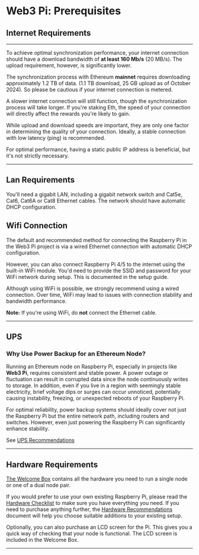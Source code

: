# Web3 Pi: Prerequisites

## Internet Requirements

---

To achieve optimal synchronization performance, your internet connection should have a download bandwidth of **at least 160 Mb/s** (20 MB/s). The upload requirement, however, is significantly lower.

The synchronization process with Ethereum **mainnet** requires downloading approximately 1.2 TB of data. (1.1 TB download, 25 GB upload as of October 2024). So please be cautious if your internet connection is metered.

A slower internet connection will still function, though the synchronization process will take longer. If you're staking Eth, the speed of your connection will directly affect the rewards you're likely to gain.

While upload and download speeds are important, they are only one factor in determining the quality of your connection. Ideally, a stable connection with low latency (ping) is recommended.

For optimal performance, having a static public IP address is beneficial, but it's not strictly necessary.

---

## Lan Requirements

You'll need a gigabit LAN, including a gigabit network switch and Cat5e, Cat6, Cat6A or Cat8 Ethernet cables. The network should have automatic DHCP configuration.

## Wifi Connection

The default and recommended method for connecting the Raspberry Pi in the Web3 Pi project is via a wired Ethernet connection with automatic DHCP configuration.

However, you can also connect Raspberry Pi 4/5 to the internet using the built-in WiFi module. You'd need to provide the SSID and password for your WiFi network during setup. This is documented in the setup guide.

Although using WiFi is possible, we strongly recommend using a wired connection. Over time, WiFi may lead to issues with connection stability and bandwidth performance.

**Note:** If you're using WiFi, do **not** connect the Ethernet cable.

---

## UPS

### Why Use Power Backup for an Ethereum Node?

Running an Ethereum node on Raspberry Pi, especially in projects like **Web3 Pi**, requires consistent and stable power. A power outage or fluctuation can result in corrupted data since the node continuously writes to storage. In addition, even if you live in a region with seemingly stable electricity, brief voltage dips or surges can occur unnoticed, potentially causing instability, freezing, or unexpected reboots of your Raspberry Pi.

For optimal reliability, power backup systems should ideally cover not just the Raspberry Pi but the entire network path, including routers and switches. However, even just powering the Raspberry Pi can significantly enhance stability.

See [UPS Recommendations](../advanced-setup/ups.md)

---

## Hardware Requirements

[The Welcome Box](../welcome-box/index.md) contains all the hardware you need to run a single node or one of a dual node pair.

If you would prefer to use your own existing Raspberry Pi, please read the [Hardware Checklist](./single-mode/hardware-checklist.md) to make sure you have everything you need. If you need to purchase anything further, the [Hardware Recommendations](./single-mode/hardware-recommendations.md) document will help you choose suitable additions to your existing setup.

Optionally, you can also purchase an LCD screen for the Pi. This gives you a quick way of checking that your node is functional. The LCD screen is included in the Welcome Box.

---
